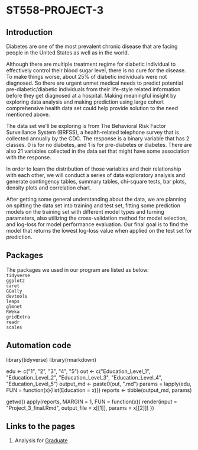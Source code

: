# ST558-PROJECT-3

## Introduction

Diabetes are one of the most prevalent chronic disease that are facing people in the United States as well as in the world. 

Although there are multiple treatment regime for diabetic individual to effectively control their blood sugar level, there is no cure for the disease. To make things worse, about 25% of diabetic individuals were not diagnosed. So there are urgent unmet medical needs to predict potential pre-diabetic/diabetic individuals from their life-style related information before they get diagnosed at a hospital. Making meaningful insight by exploring data analysis and making prediction using large cohort comprehensive health data set could help provide solution to the need mentioned above.

The data set we'll be exploring is from The Behavioral Risk Factor Surveillance System (BRFSS), a health-related telephone survey that is collected annually by the CDC. The response is a binary variable that has 2 classes. 0 is for no diabetes, and 1 is for pre-diabetes or
diabetes. There are also 21 variables collected in the data set that might have some association with the response.

In order to learn the distribution of those variables and their relationship with each other, we will conduct a series of data exploratory analysis and generate contingency tables, summary tables, chi-square tests, bar plots, density plots and correlation chart.

After getting some general understanding about the data, we are planning on spitting the data set into training and test set, fitting some prediction models on the training set with different model types and turning parameters, also utilizing the cross-validation method for model selection, and log-loss for model performance evaluation. Our final goal is to find the model that returns the lowest log-loss value when applied on the test set for prediction.

## Packages
The packages we used in our program are listed as below:  
`tidyverse`  
`ggplot2`  
`caret`  
`GGally`  
`devtools`  
`leaps`  
`glmnet`  
`RWeka`  
`gridExtra`  
`readr`  
`scales`

## Automation code

library(tidyverse)
library(rmarkdown)

edu <- c("1", "2", "3", "4", "5")
out <- c("Education_Level_1", "Education_Level_2", "Education_Level_3", "Education_Level_4", "Education_Level_5")
output_md <- paste0(out, ".md")
params = lapply(edu, FUN = function(x){list(Education = x)})
reports <- tibble(output_md, params)

getwd()
apply(reports, MARGIN = 1,
      FUN = function(x){
        render(input = "Project_3_final.Rmd", output_file = x[[1]], params = x[[2]])
      })

## Links to the pages

1.  Analysis for [Graduate](https://vivifeathers.github.io/ST558-PROJECT-3/Education_Level_5)
 


